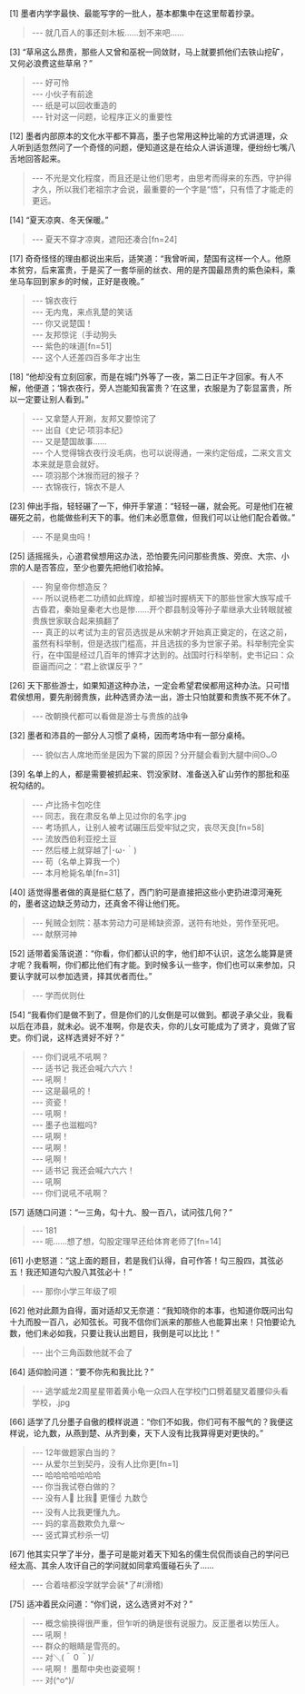 
[1] 墨者内学字最快、最能写字的一批人，基本都集中在这里帮着抄录。
>--- 就几百人的事还刻木板……划不来吧……<br>

[3] “草帛这么昂贵，那些人又曾和巫祝一同敛财，马上就要抓他们去铁山挖矿，又何必浪费这些草帛？”
>--- 好可怜<br>
>--- 小伙子有前途<br>
>--- 纸是可以回收重造的<br>
>--- 针对这一问题，论程序正义的重要性<br>

[12] 墨者内部原本的文化水平都不算高，墨子也常用这种比喻的方式讲道理，众人听到适忽然问了一个奇怪的问题，便知道这是在给众人讲诉道理，便纷纷七嘴八舌地回答起来。
>--- 不光是文化程度，而且还是让他们思考，由思考而得来的东西，守护得才久，所以我们老祖宗才会说，最重要的一个字是“悟”，只有悟了才能走的更远。<br>

[14] “夏天凉爽、冬天保暖。”
>--- 夏天不穿才凉爽，遮阳还凑合[fn=24]<br>

[17] 奇奇怪怪的理由都说出来后，适笑道：“我曾听闻，楚国有这样一个人。他原本贫穷，后来富贵，于是买了一套华丽的丝衣、用的是齐国最昂贵的紫色染料，乘坐马车回到家乡的时候，正好是夜晚。”
>--- 锦衣夜行<br>
>--- 无内鬼，来点乳楚的笑话<br>
>--- 你又说楚国！<br>
>--- 友邦惊诧（手动狗头<br>
>--- 紫色的味道[fn=51]<br>
>--- 这个人还差四百多年才出生<br>

[18] “他却没有立刻回家，而是在城门外等了一夜，第二日正午才回家。有人不解，他便道；‘锦衣夜行，旁人岂能知我富贵？’在这里，衣服是为了彰显富贵，所以一定要让别人看到。”
>--- 又拿楚人开涮，友邦又要惊诧了<br>
>--- 出自《史记·项羽本纪》<br>
>--- 又是楚国故事……<br>
>--- 个人觉得锦衣夜行没毛病，也可以说得通，一来约定俗成，二来文言文本来就是意会就好。<br>
>--- 项羽那个沐猴而冠的猴子？<br>
>--- 衣锦夜行，锦衣不是人<br>

[23] 伸出手指，轻轻碾了一下，伸开手掌道：“轻轻一碾，就会死。可是他们在被碾死之前，也能做些利天下的事。他们未必愿意做，但我们可以让他们配合着做。”
>--- 不是臭虫吗！<br>

[25] 适摇摇头，心道君侯想用这办法，恐怕要先问问那些贵族、旁庶、大宗、小宗的人是否答应，至少也要先把他们收拾掉。
>--- 狗皇帝你想造反？<br>
>--- 所以说杨老二功绩如此辉煌，却被当时握柄天下的那些世家大族写成千古昏君，秦始皇秦老大也是惨......开个郡县制没等孙子辈继承大业转眼就被贵族世家联合起来搞翻了<br>
>--- 真正的以考试为主的官员选拔是从宋朝才开始真正奠定的，在这之前，虽然有科举制，但是选拔门槛高，并且选拔的多为世家子弟。科举制完全实行，在中国是经过几百年的博弈才达到的。战国时行科举制，史书记曰：众臣逼而问之：“君上欲谋反乎？”<br>

[26] 天下那些游士，如果知道这种办法，一定会希望君侯都用这种办法。只可惜君侯想用，要先削弱贵族，此种选贤办法一出，游士只怕就要和贵族不死不休了。
>--- 改朝换代都可以看做是游士与贵族的战争<br>

[32] 墨者和沛县的一部分人习惯了桌椅，因而考场中有一部分桌椅。
>--- 貌似古人席地而坐是因为下裳的原因？分开腿会看到大腿中间ʘᴗʘ<br>

[39] 名单上的人，都是需要被抓起来、罚没家财、准备送入矿山劳作的那批和巫祝勾结的。
>--- 卢比扬卡包吃住<br>
>--- 同志，我在肃反名单上见过你的名字.jpg<br>
>--- 考场抓人，让别人被考试碾压后受牢狱之灾，丧尽天良[fn=58]<br>
>--- 流放西伯利亚挖土豆<br>
>--- 然后楼上就穿越了|･ω･｀)<br>
>--- 苟（名单上算我一个）<br>
>--- 本月枪毙名单[fn=31]<br>

[40] 适觉得墨者做的真是挺仁慈了，西门豹可是直接把这些小吏扔进漳河淹死的，墨者这边缺乏劳动力，还真舍不得让他们死。
>--- 髡贼企划院：基本劳动力可是稀缺资源，送符有地处，劳作至死吧。<br>
>--- 献祭河神<br>

[52] 适带着奚落说道：“你看，你们都认识的字，他们却不认识，这怎么能算是贤才呢？我看啊，你们都比他们有才能。到时候多认一些字，你们也可以来参加，只要认字就可以参加选贤，择其优者而仕。”
>--- 学而优则仕<br>

[54] “我看你们是做不到了，但是你们的儿女倒是可以做到。都说子承父业，我看以后在沛县，就未必。说不准啊，你是农夫，你的儿女可能成为了贤才，竟做了官吏。你们说，这样选贤好不好？”
>--- 你们说吼不吼啊？<br>
>--- 适书记 我还会喊六六六！<br>
>--- 吼啊！<br>
>--- 这是最吼的！<br>
>--- 资瓷！<br>
>--- 吼啊！<br>
>--- 墨子也滋糍吗?<br>
>--- 吼啊！<br>
>--- 吼啊！<br>
>--- 吼啊！<br>
>--- 适书记 我还会喊六六六！<br>
>--- 吼啊<br>
>--- 你们说吼不吼啊？<br>

[57] 适随口问道：“一三角，勾十九、股一百八，试问弦几何？”
>--- 181<br>
>--- 呃……想了想，勾股定理早还给体育老师了[fn=14]<br>

[61] 小吏怒道：“这上面的题目，若是我们认得，自可作答！勾三股四，其弦必五！我还知道勾六股八其弦必十！”
>--- 那你小学三年级了呗<br>

[62] 他对此颇为自得，面对适却又无奈道：“我知晓你的本事，也知道你既问出勾十九而股一百八，必知弦长。可我不信你们派来的那些人也能算出来！只怕要论九数，他们未必如我，只要让我认出题目，我倒是可以比比！”
>--- 出个三角函数他就不会了<br>

[64] 适仰脸问道：“要不你先和我比比？”
>--- 逃学威龙2周星星带着黄小龟一众四人在学校门口劈着腿叉着腰仰头看学校，.jpg<br>

[66] 适学了几分墨子自傲的模样说道：“你们不如我，你们可有不服气的？我便这样说，论九数，从燕到楚、从齐到秦，天下人没有比我算得更对更快的。”
>--- 12年做题家白当的？<br>
>--- 从爱尔兰到契丹，没有人比你更[fn=1]<br>
>--- 哈哈哈哈哈哈哈<br>
>--- 你当我试卷白做的？<br>
>--- 没有人🙌
比我👐
更懂☝️
九数👌<br>
>--- 没有人比我更懂九九。<br>
>--- 妈的拿高数欺负九章～<br>
>--- 竖式算式秒杀一切<br>

[67] 他其实只学了半分，墨子可是能对着天下知名的儒生侃侃而谈自己的学问已经太高、其余人攻讦自己的学问就如同拿鸡蛋碰石头了……
>--- 合着啥都没学就学会装*了#(滑稽)<br>

[75] 适冲着民众问道：“你们说，这么选贤对不对？”
>--- 概念偷换得很严重，但乍听的确是很有说服力。反正墨者以势压人。<br>
>--- 吼啊！<br>
>--- 群众的眼睛是雪亮的。<br>
>--- 对＼(＾０＾)/<br>
>--- 吼啊！
墨帮中央也姿瓷啊！<br>
>--- 对\(^o^)/<br>
